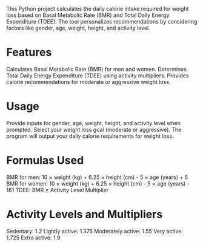 This Python project calculates the daily calorie intake required for weight loss based on Basal Metabolic Rate (BMR) and Total Daily Energy Expenditure (TDEE). The tool personalizes recommendations by considering factors like gender, age, weight, height, and activity level.

# Features
Calculates Basal Metabolic Rate (BMR) for men and women.
Determines Total Daily Energy Expenditure (TDEE) using activity multipliers.
Provides calorie recommendations for moderate or aggressive weight loss.

# Usage
Provide inputs for gender, age, weight, height, and activity level when prompted.
Select your weight loss goal (moderate or aggressive).
The program will output your daily calorie requirements for weight loss.

# Formulas Used
BMR for men: 10 × weight (kg) + 6.25 × height (cm) - 5 × age (years) + 5
BMR for women: 10 × weight (kg) + 6.25 × height (cm) - 5 × age (years) - 161
TDEE: BMR × Activity Level Multiplier

# Activity Levels and Multipliers
Sedentary: 1.2
Lightly active: 1.375
Moderately active: 1.55
Very active: 1.725
Extra active: 1.9
